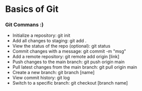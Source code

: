 # Basics of Git

### Git Commans :)

- Initialize a repository: git init
- Add all changes to staging: git add .
- View the status of the repo (optional): git status
- Commit changes with a message: git commit -m "msg"
- Add a remote repository: git remote add origin [link]
- Push changes to the main branch: git push origin main
- Pull latest changes from the main branch: git pull origin main
- Create a new branch: git branch [name]
- View commit history: git log
- Switch to a specific branch: git checkout [branch name]
